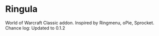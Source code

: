 # Ringula
World of Warcraft Classic addon. Inspired by Ringmenu, oPie, Sprocket. 
Chance log:
Updated to 0.1.2